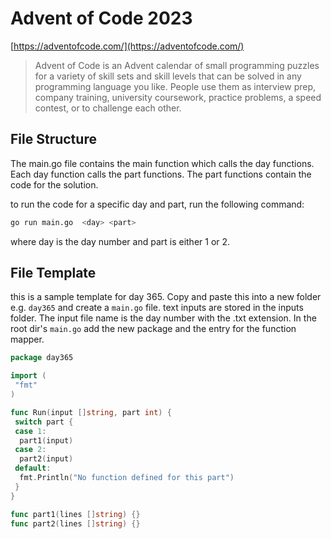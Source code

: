 # Advent of Code 2023

[https://adventofcode.com/](https://adventofcode.com/)

> Advent of Code is an Advent calendar of small programming puzzles for a variety of skill sets and skill levels that can be solved in any programming language you like. People use them as interview prep, company training, university coursework, practice problems, a speed contest, or to challenge each other.

## File Structure

The main.go file contains the main function which calls the day functions. Each day function calls the part functions. The part functions contain the code for the solution.

to run the code for a specific day and part, run the following command:

```bash
go run main.go  <day> <part>
```

where day is the day number and part is either 1 or 2.

## File Template

this is a sample template for day 365. Copy and paste this into a new folder e.g. `day365` and create a `main.go` file.
text inputs are stored in the inputs folder. The input file name is the day number with the .txt extension.
In the root dir\'s `main.go` add the new package and the entry for the function mapper.

```Go
package day365

import (
 "fmt"
)

func Run(input []string, part int) {
 switch part {
 case 1:
  part1(input)
 case 2:
  part2(input)
 default:
  fmt.Println("No function defined for this part")
 }
}

func part1(lines []string) {}
func part2(lines []string) {}

```
